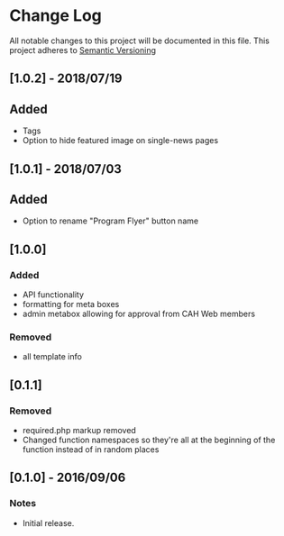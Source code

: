 # Change Log
All notable changes to this project will be documented in this file.
This project adheres to [Semantic Versioning](http://semver.org/)

## [1.0.2] - 2018/07/19
## Added
- Tags
- Option to hide featured image on single-news pages

## [1.0.1] - 2018/07/03
## Added
- Option to rename "Program Flyer" button name

## [1.0.0]
### Added
- API functionality
- formatting for meta boxes
- admin metabox allowing for approval from CAH Web members

### Removed
- all template info

## [0.1.1]
### Removed
- required.php markup removed
- Changed function namespaces so they're all at the beginning of the function instead of in random places

## [0.1.0] - 2016/09/06
### Notes
- Initial release.







